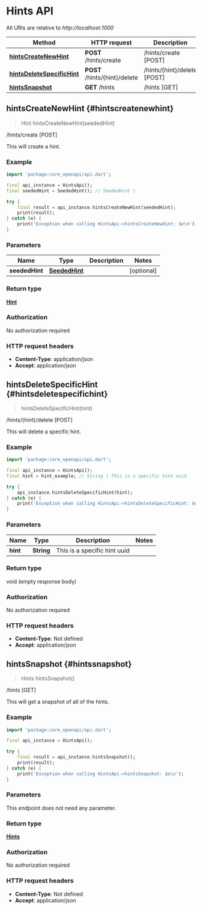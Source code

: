 # Hints API

All URIs are relative to *http://localhost:1000*

Method | HTTP request | Description
------------- | ------------- | -------------
[**hintsCreateNewHint**](HintsApi#hintscreatenewhint) | **POST** /hints/create | /hints/create [POST]
[**hintsDeleteSpecificHint**](HintsApi#hintsdeletespecifichint) | **POST** /hints/\{hint\}/delete | /hints/\{hint\}/delete [POST]
[**hintsSnapshot**](HintsApi#hintssnapshot) | **GET** /hints | /hints [GET]


## **hintsCreateNewHint** {#hintscreatenewhint}
> Hint hintsCreateNewHint(seededHint)

/hints/create [POST]

This will create a hint.

### Example
```dart
import 'package:core_openapi/api.dart';

final api_instance = HintsApi();
final seededHint = SeededHint(); // SeededHint | 

try {
    final result = api_instance.hintsCreateNewHint(seededHint);
    print(result);
} catch (e) {
    print('Exception when calling HintsApi->hintsCreateNewHint: $e\n');
}
```

### Parameters

Name | Type | Description  | Notes
------------- | ------------- | ------------- | -------------
 **seededHint** | [**SeededHint**](../models/SeededHint)|  | [optional] 

### Return type

[**Hint**](../models/Hint)

### Authorization

No authorization required

### HTTP request headers

 - **Content-Type**: application/json
 - **Accept**: application/json



## **hintsDeleteSpecificHint** {#hintsdeletespecifichint}
> hintsDeleteSpecificHint(hint)

/hints/\{hint\}/delete [POST]

This will delete a specific hint.

### Example
```dart
import 'package:core_openapi/api.dart';

final api_instance = HintsApi();
final hint = hint_example; // String | This is a specific hint uuid

try {
    api_instance.hintsDeleteSpecificHint(hint);
} catch (e) {
    print('Exception when calling HintsApi->hintsDeleteSpecificHint: $e\n');
}
```

### Parameters

Name | Type | Description  | Notes
------------- | ------------- | ------------- | -------------
 **hint** | **String**| This is a specific hint uuid | 

### Return type

void (empty response body)

### Authorization

No authorization required

### HTTP request headers

 - **Content-Type**: Not defined
 - **Accept**: application/json



## **hintsSnapshot** {#hintssnapshot}
> Hints hintsSnapshot()

/hints [GET]

This will get a snapshot of all of the hints.

### Example
```dart
import 'package:core_openapi/api.dart';

final api_instance = HintsApi();

try {
    final result = api_instance.hintsSnapshot();
    print(result);
} catch (e) {
    print('Exception when calling HintsApi->hintsSnapshot: $e\n');
}
```

### Parameters
This endpoint does not need any parameter.

### Return type

[**Hints**](../models/Hints)

### Authorization

No authorization required

### HTTP request headers

 - **Content-Type**: Not defined
 - **Accept**: application/json



